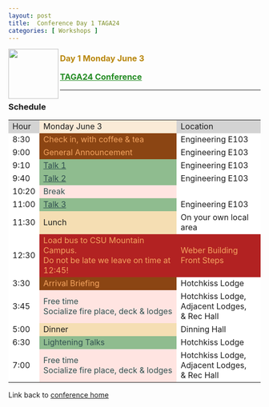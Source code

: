 ```yaml
---
layout: post
title:  Conference Day 1 TAGA24
categories: [ Workshops ]
---
```


<img src="/uploads/images/TAGA_2024.png" width=100
align="left">
<H3><p style="color:DarkGoldenRod"><i class='fas fa-users'></i> Day 1 Monday June 3</p>
<p style="color:ForestGreen" ><a href="./TAGA-2024" style="color:inherit">TAGA24 Conference</a></p></H3>
 
---
### Schedule 
<table>
<tr>
  <td style="background-color:LightGrey">Hour</td>
  <td style="background-color:AntiqueWhite">Monday June 3</td>
  <td style="background-color:LightGrey">Location</td>

</tr>

<tr>
  <td style="background-color:White">8:30</td>
  <td style="background-color:SaddleBrown;color:SandyBrown">
  <i class='fas fa-mug-hot'></i>
  Check in, with coffee & tea
  </td>
  <td style="background-color:White">Engineering E103</td>
</tr>

<tr>
  <td style="background-color:White">9:00</td>
  <td style="background-color:SaddleBrown;color:SandyBrown">
    <i class='fas fa-bullhorn'></i>
    General Announcement
  </td>
  <td style="background-color:White">Engineering E103</td>
</tr>

<tr>
  <td style="background-color:White">9:10</td>
  <td style="background-color:DarkSeaGreen;color:DarkSlateGrey">
    <i class='fas fa-chalkboard-teacher'></i>
    <a href="./TAGA24-Conference-Resources#talk-1" target="_blank" style="color:inherit"> Talk 1</a>
  </td>
  <td style="background-color:White">Engineering E103</td>
</tr>
<tr>
  <td style="background-color:White">9:40</td>
  <td style="background-color:DarkSeaGreen;color:DarkSlateGrey">
    <i class='fas fa-chalkboard-teacher'></i>
    <a href="./TAGA24-Conference-Resources#talk-2" target="_blank" style="color:inherit"> Talk 2</a>
  </td>
  <td style="background-color:White">Engineering E103</td>
</tr>

<tr>
  <td style="background-color:White">10:20</td>
  <td style="background-color:MistyRose;color:DarkSlateGrey">
    <i class='fas fa-icons'></i>
    Break<br>
  </td>
  <td style="background-color:White"></td>
</tr>

<tr>
  <td style="background-color:White">11:00</td>
  <td style="background-color:DarkSeaGreen;color:DarkSlateGrey">
    <i class='fas fa-chalkboard-teacher'></i>
    <a href="./TAGA24-Conference-Resources#talk-3" target="_blank" style="color:inherit"> Talk 3</a>
  </td>
  <td style="background-color:White">Engineering E103</td>
</tr>

<tr>
  <td style="background-color:White">11:30</td>
  <td style="background-color:Wheat">
  <i class='fas fa-bread-slice'></i>
  Lunch
  </td>
  <td style="background-color:White">On your own local area</td>
</tr>

<tr>
  <td style="background-color:White">12:30</td>
  <td style="background-color:FireBrick;color:SandyBrown">
    <i class='fas fa-bus'></i>
    Load bus to CSU Mountain Campus.<br>
    Do not be late we leave on time at 12:45!
  </td>
  <td style="background-color:FireBrick;color:SandyBrown">Weber Building<br> Front Steps
  </td>
</tr>

<tr>
  <td style="background-color:White">3:30</td>
  <td style="background-color:SaddleBrown;color:SandyBrown">
    <i class='fas fa-plane-arrival'></i>
    Arrival Briefing
  </td>
  <td style="background-color:White">Hotchkiss Lodge</td>
</tr>

<tr>
  <td style="background-color:White">3:45</td>
  <td style="background-color:MistyRose;color:DarkSlateGrey">
    <i class='fas fa-icons'></i>
    Free time <br/> Socialize fire place, deck & lodges
  </td>
  <td style="background-color:White">Hotchkiss Lodge,<br/> Adjacent Lodges,<br/> & Rec Hall</td>
</tr>

<tr>
  <td style="background-color:White">5:00</td>
  <td style="background-color:Wheat">
  <i class='fas fa-bread-slice'></i>
  Dinner
  <i class='fas fa-ice-cream'></i>
  </td>
  <td style="background-color:White">Dinning Hall</td>
</tr>

<tr>
  <td style="background-color:White">6:30</td>
  <td style="background-color:DarkSeaGreen;color:DarkSlateGrey">
    <i class='fas fa-bolt'></i>
    Lightening Talks
  </td>
  <td style="background-color:White">Hotchkiss Lodge</td>
</tr>

<tr>
  <td style="background-color:White">7:00</td>
  <td style="background-color:MistyRose;color:DarkSlateGrey">
    <i class='fas fa-icons'></i>
    Free time <br/> Socialize fire place, deck & lodges
  </td>
  <td style="background-color:White">Hotchkiss Lodge,<br/> Adjacent Lodges,<br/> & Rec Hall</td>
</tr>

</table>

Link back to [conference home](./TAGA-2024)
